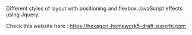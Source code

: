 Different styles of layout with positioning and flexbox JavaScript effects using Jquery.

Check this website here : 
https://hexagon-homework5-draft.superhi.com